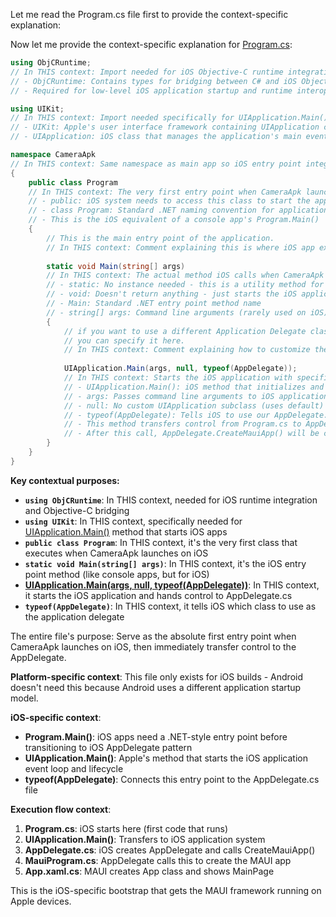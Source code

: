 Let me read the Program.cs file first to provide the context-specific explanation:

Now let me provide the context-specific explanation for [Program.cs](cci:7://file:///c:/Users/Parth/Desktop/2025/Personl/MAUIAPP/CameraApk/MauiProgram.cs:0:0-0:0):

````csharp
using ObjCRuntime;
// In THIS context: Import needed for iOS Objective-C runtime integration
// - ObjCRuntime: Contains types for bridging between C# and iOS Objective-C runtime
// - Required for low-level iOS application startup and runtime interop

using UIKit;
// In THIS context: Import needed specifically for UIApplication.Main() method
// - UIKit: Apple's user interface framework containing UIApplication class
// - UIApplication: iOS class that manages the application's main event loop

namespace CameraApk
// In THIS context: Same namespace as main app so iOS entry point integrates with shared code
{
    public class Program
    // In THIS context: The very first entry point when CameraApk launches on iOS
    // - public: iOS system needs to access this class to start the application
    // - class Program: Standard .NET naming convention for application entry point
    // - This is the iOS equivalent of a console app's Program.Main()
    {
        // This is the main entry point of the application.
        // In THIS context: Comment explaining this is where iOS app execution begins
        
        static void Main(string[] args)
        // In THIS context: The actual method iOS calls when CameraApk process starts
        // - static: No instance needed - this is a utility method for app startup
        // - void: Doesn't return anything - just starts the iOS application
        // - Main: Standard .NET entry point method name
        // - string[] args: Command line arguments (rarely used on iOS)
        {
            // if you want to use a different Application Delegate class from "AppDelegate"
            // you can specify it here.
            // In THIS context: Comment explaining how to customize the AppDelegate class
            
            UIApplication.Main(args, null, typeof(AppDelegate));
            // In THIS context: Starts the iOS application with specified AppDelegate
            // - UIApplication.Main(): iOS method that initializes and runs the app
            // - args: Passes command line arguments to iOS application
            // - null: No custom UIApplication subclass (uses default)
            // - typeof(AppDelegate): Tells iOS to use our AppDelegate.cs as the application delegate
            // - This method transfers control from Program.cs to AppDelegate.cs
            // - After this call, AppDelegate.CreateMauiApp() will be called
        }
    }
}
````

**Key contextual purposes:**

* **`using ObjCRuntime`**: In THIS context, needed for iOS runtime integration and Objective-C bridging
* **`using UIKit`**: In THIS context, specifically needed for [UIApplication.Main()](cci:1://file:///c:/Users/Parth/Desktop/2025/Personl/MAUIAPP/CameraApk/Platforms/iOS/Program.cs:7:8-13:9) method that starts iOS apps
* **`public class Program`**: In THIS context, it's the very first class that executes when CameraApk launches on iOS
* **`static void Main(string[] args)`**: In THIS context, it's the iOS entry point method (like console apps, but for iOS)
* **[UIApplication.Main(args, null, typeof(AppDelegate))](cci:1://file:///c:/Users/Parth/Desktop/2025/Personl/MAUIAPP/CameraApk/Platforms/iOS/Program.cs:7:8-13:9)**: In THIS context, it starts the iOS application and hands control to AppDelegate.cs
* **`typeof(AppDelegate)`**: In THIS context, it tells iOS which class to use as the application delegate

The entire file's purpose: Serve as the absolute first entry point when CameraApk launches on iOS, then immediately transfer control to the AppDelegate.

**Platform-specific context**: This file only exists for iOS builds - Android doesn't need this because Android uses a different application startup model.

**iOS-specific context**:

* **Program.Main()**: iOS apps need a .NET-style entry point before transitioning to iOS AppDelegate pattern
* **UIApplication.Main()**: Apple's method that starts the iOS application event loop and lifecycle
* **typeof(AppDelegate)**: Connects this entry point to the AppDelegate.cs file

**Execution flow context**:

1. **Program.cs**: iOS starts here (first code that runs)
1. **UIApplication.Main()**: Transfers to iOS application system
1. **AppDelegate.cs**: iOS creates AppDelegate and calls CreateMauiApp()
1. **MauiProgram.cs**: AppDelegate calls this to create the MAUI app
1. **App.xaml.cs**: MAUI creates App class and shows MainPage

This is the iOS-specific bootstrap that gets the MAUI framework running on Apple devices.

